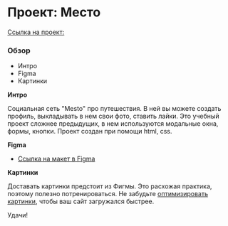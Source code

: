 # Проект: Место

[Ссылка на проект:](https://shcherbakovvs.github.io/mesto-project/)

### Обзор

* Интро
* Figma
* Картинки

**Интро**

Социальная сеть "Mesto" про путешествия. В ней вы можете создать профиль, выкладывать в нем свои фото, ставить лайки.
Это учебный проект сложнее предыдущих, в нем используются модальные окна, формы, кнопки. Проект создан при помощи html, css.

**Figma**

* [Ссылка на макет в Figma](https://www.figma.com/file/2cn9N9jSkmxD84oJik7xL7/JavaScript.-Sprint-4?node-id=0%3A1)

**Картинки**

Доставать картинки предстоит из Фигмы. Это расхожая практика, поэтому полезно потренироваться.
Не забудьте [оптимизировать картинки](https://tinypng.com/), чтобы ваш сайт загружался быстрее.

Удачи!

